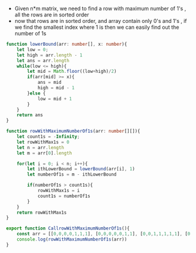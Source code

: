 - Given n*m matrix, we need to find a row with maximum number of 1's , all the rows are in sorted order
- now that rows are in sorted order, and array contain only 0's and 1's , if we find the smallest index where 1 is then we can easily find out the number of 1s

```ts
function lowerBound(arr: number[], x: number){
    let low = 0;
    let high = arr.length - 1
    let ans = arr.length
    while(low <= high){
        let mid = Math.floor((low+high)/2)
        if(arr[mid] >= x){
            ans = mid
            high = mid - 1
        }else {
            low = mid + 1
        }
    }
    return ans
}

function rowWithMaximumNumberOf1s(arr: number[][]){
    let count1s = -Infinity;
    let rowWithMax1s = 0
    let n = arr.length
    let m = arr[0].length 

    for(let i = 0; i < n; i++){
        let ithLowerBound = lowerBound(arr[i], 1)
        let numberOf1s = m - ithLowerBound

        if(numberOf1s > count1s){
            rowWithMax1s = i
            count1s = numberOf1s
        }
    }
    return rowWithMax1s
}

export function CallrowWithMaximumNumberOf1s(){
    const arr = [[0,0,0,0,1,1,1], [0,0,0,0,0,1,1], [0,0,1,1,1,1,1], [0,1,1,1,1,1,1], [0,0,0,0,0,0,1]]
    console.log(rowWithMaximumNumberOf1s(arr))
}
```
